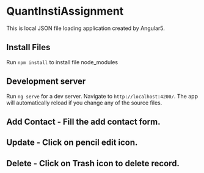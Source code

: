 # QuantInstiAssignment
This is local JSON file loading application created by Angular5.

## Install Files
Run `npm install` to install file node_modules


## Development server

Run `ng serve` for a dev server. Navigate to `http://localhost:4200/`. The app will automatically reload if you change any of the source files.


## Add Contact - Fill the add contact form.
## Update - Click on pencil edit icon.
## Delete - Click on Trash icon to delete record.